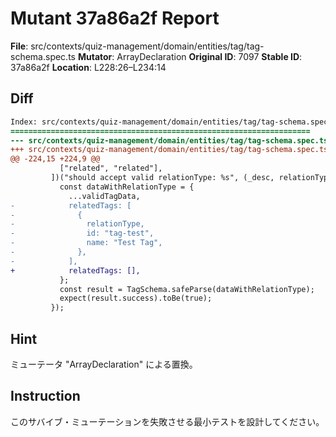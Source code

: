 # Mutant 37a86a2f Report

**File**: src/contexts/quiz-management/domain/entities/tag/tag-schema.spec.ts
**Mutator**: ArrayDeclaration
**Original ID**: 7097
**Stable ID**: 37a86a2f
**Location**: L228:26–L234:14

## Diff

```diff
Index: src/contexts/quiz-management/domain/entities/tag/tag-schema.spec.ts
===================================================================
--- src/contexts/quiz-management/domain/entities/tag/tag-schema.spec.ts	original
+++ src/contexts/quiz-management/domain/entities/tag/tag-schema.spec.ts	mutated #7097
@@ -224,15 +224,9 @@
           ["related", "related"],
         ])("should accept valid relationType: %s", (_desc, relationType) => {
           const dataWithRelationType = {
             ...validTagData,
-            relatedTags: [
-              {
-                relationType,
-                id: "tag-test",
-                name: "Test Tag",
-              },
-            ],
+            relatedTags: [],
           };
           const result = TagSchema.safeParse(dataWithRelationType);
           expect(result.success).toBe(true);
         });
```

## Hint

ミューテータ "ArrayDeclaration" による置換。

## Instruction

このサバイブ・ミューテーションを失敗させる最小テストを設計してください。
